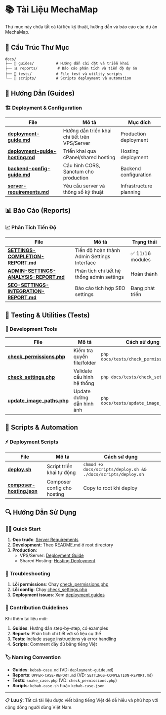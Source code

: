 # 📚 Tài Liệu MechaMap

Thư mục này chứa tất cả tài liệu kỹ thuật, hướng dẫn và báo cáo của dự án MechaMap.

## 📁 Cấu Trúc Thư Mục

```
docs/
├── 📖 guides/          # Hướng dẫn cài đặt và triển khai
├── 📊 reports/         # Báo cáo phân tích và tiến độ dự án  
├── 🧪 tests/           # File test và utility scripts
└── 🚀 scripts/         # Scripts deployment và automation
```

## 📖 Hướng Dẫn (Guides)

### 🏗️ Deployment & Configuration

| File | Mô tả | Mục đích |
|------|-------|----------|
| **[deployment-guide.md](guides/deployment-guide.md)** | Hướng dẫn triển khai chi tiết trên VPS/Server | Production deployment |
| **[deployment-guide-hosting.md](guides/deployment-guide-hosting.md)** | Triển khai qua cPanel/shared hosting | Hosting deployment |
| **[backend-config-guide.md](guides/backend-config-guide.md)** | Cấu hình CORS, Sanctum cho production | Backend configuration |
| **[server-requirements.md](guides/server-requirements.md)** | Yêu cầu server và thông số kỹ thuật | Infrastructure planning |

## 📊 Báo Cáo (Reports)

### 📈 Phân Tích Tiến Độ

| File | Mô tả | Trạng thái |
|------|-------|------------|
| **[SETTINGS-COMPLETION-REPORT.md](reports/SETTINGS-COMPLETION-REPORT.md)** | Tiến độ hoàn thành Admin Settings Interface | ✅ 11/16 modules |
| **[ADMIN-SETTINGS-ANALYSIS-REPORT.md](reports/ADMIN-SETTINGS-ANALYSIS-REPORT.md)** | Phân tích chi tiết hệ thống admin settings | Hoàn thành |
| **[SEO-SETTINGS-INTEGRATION-REPORT.md](reports/SEO-SETTINGS-INTEGRATION-REPORT.md)** | Báo cáo tích hợp SEO settings | Đang phát triển |

## 🧪 Testing & Utilities (Tests)

### 🔧 Development Tools

| File | Mô tả | Cách sử dụng |
|------|-------|--------------|
| **[check_permissions.php](tests/check_permissions.php)** | Kiểm tra quyền file/folder | `php docs/tests/check_permissions.php` |
| **[check_settings.php](tests/check_settings.php)** | Validate cấu hình hệ thống | `php docs/tests/check_settings.php` |
| **[update_image_paths.php](tests/update_image_paths.php)** | Update đường dẫn hình ảnh | `php docs/tests/update_image_paths.php` |

## 🚀 Scripts & Automation

### ⚡ Deployment Scripts

| File | Mô tả | Cách sử dụng |
|------|-------|--------------|
| **[deploy.sh](scripts/deploy.sh)** | Script triển khai tự động | `chmod +x docs/scripts/deploy.sh && ./docs/scripts/deploy.sh` |
| **[composer-hosting.json](scripts/composer-hosting.json)** | Composer config cho hosting | Copy to root khi deploy |

## 🔍 Hướng Dẫn Sử Dụng

### 🏃‍♂️ Quick Start

1. **Đọc trước**: [Server Requirements](guides/server-requirements.md)
2. **Development**: Theo README.md ở root directory
3. **Production**: 
   - VPS/Server: [Deployment Guide](guides/deployment-guide.md)
   - Shared Hosting: [Hosting Deployment](guides/deployment-guide-hosting.md)

### 🔧 Troubleshooting

1. **Lỗi permissions**: Chạy [check_permissions.php](tests/check_permissions.php)
2. **Lỗi config**: Chạy [check_settings.php](tests/check_settings.php)
3. **Deployment issues**: Xem [deployment guides](guides/)

### 📝 Contribution Guidelines

Khi thêm tài liệu mới:

1. **Guides**: Hướng dẫn step-by-step, có examples
2. **Reports**: Phân tích chi tiết với số liệu cụ thể
3. **Tests**: Include usage instructions và error handling
4. **Scripts**: Comment đầy đủ bằng tiếng Việt

### 🏷️ Naming Convention

- **Guides**: `kebab-case.md` (VD: `deployment-guide.md`)
- **Reports**: `UPPER-CASE-REPORT.md` (VD: `SETTINGS-COMPLETION-REPORT.md`)
- **Tests**: `snake_case.php` (VD: `check_permissions.php`)
- **Scripts**: `kebab-case.sh` hoặc `kebab-case.json`

---

📋 **Lưu ý**: Tất cả tài liệu được viết bằng tiếng Việt để dễ hiểu và phù hợp với cộng đồng người dùng Việt Nam.
